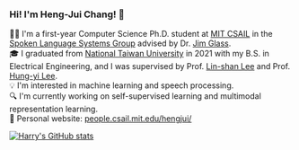 ### Hi! I'm Heng-Jui Chang! 👋

🧑‍🎓 I'm a first-year Computer Science Ph.D. student at <a href="https://www.csail.mit.edu/" target="_blank" rel="noopener">MIT CSAIL</a> 
in the <a href="http://groups.csail.mit.edu/sls/" target="_blank" rel="noopener">Spoken Language Systems Group</a>
advised by Dr. <a href="https://people.csail.mit.edu/jrg/" target="_blank" rel="noopener">Jim Glass</a>.  
🎓 I graduated from <a href="https://www.ntu.edu.tw/" target="_blank" rel="noopener">National Taiwan University</a> 
in 2021 with my B.S. in Electrical Engineering, and I was supervised by
Prof. <a href="http://speech.ee.ntu.edu.tw/previous_version/lslNew.htm" target="_blank" rel="noopener">Lin-shan Lee</a>
and Prof. <a href="https://speech.ee.ntu.edu.tw/~hylee/" target="_blank" rel="noopener">Hung-yi Lee</a>.  
💡 I'm interested in machine learning and speech processing.  
🔍 I'm currently working on self-supervised learning and multimodal representation learning.  
📖 Personal website: <a href="https://people.csail.mit.edu/hengjui/" target="_blank" rel="noopener">people.csail.mit.edu/hengjui/</a>

[![Harry's GitHub stats](https://github-readme-stats.vercel.app/api?username=vectominist&show_icons=true&theme=vue)](https://github.com/vectominist/github-readme-stats)

<!--
**vectominist/vectominist** is a ✨ _special_ ✨ repository because its `README.md` (this file) appears on your GitHub profile.

Here are some ideas to get you started:

- 🔭 I’m currently working on ...
- 🌱 I’m currently learning ...
- 👯 I’m looking to collaborate on ...
- 🤔 I’m looking for help with ...
- 💬 Ask me about ...
- 📫 How to reach me: ...
- 😄 Pronouns: ...
- ⚡ Fun fact: ...
-->

